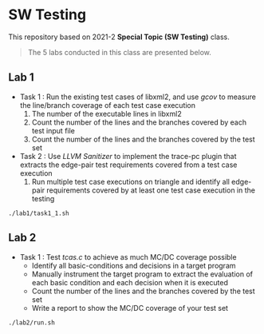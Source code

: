 <!--Heading-->
# SW Testing

This repository based on 2021-2 **Special Topic (SW Testing)** class.

<!-- Quote-->
> The 5 labs conducted in this class are presented below.

## Lab 1

- Task 1 : Run the existing test cases of libxml2, and use *gcov* to
measure the line/branch coverage of each test case execution
    1. The number of the executable lines in libxml2
    2. Count the number of the lines and the branches covered by each test input file
    3. Count the number of the lines and the branches covered by the test set 
- Task 2 : Use *LLVM Sanitizer* to implement the trace-pc plugin that extracts the edge-pair test requirements covered from a test case execution
    1. Run multiple test case executions on triangle and identify all edge-pair requirements covered by at least one test case execution in the testing

```
./lab1/task1_1.sh
```

## Lab 2

- Task 1 : Test *tcas.c* to achieve as much MC/DC coverage possible
    - Identify all basic-conditions and decisions in a target program
    - Manually instrument the target program to extract the evaluation of each basic condition and each decision when it is executed
    - Count the number of the lines and the branches covered by the test set 
    - Write a report to show the MC/DC coverage of your test set

```
./lab2/run.sh
```
